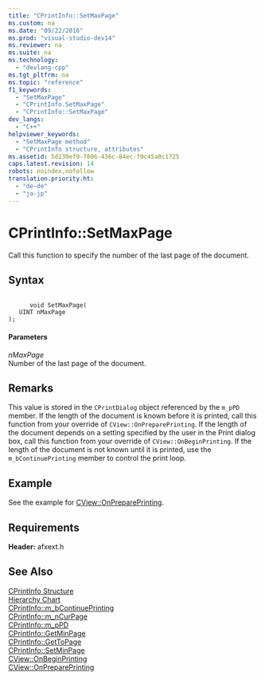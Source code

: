 ```yaml
---
title: "CPrintInfo::SetMaxPage"
ms.custom: na
ms.date: "09/22/2016"
ms.prod: "visual-studio-dev14"
ms.reviewer: na
ms.suite: na
ms.technology: 
  - "devlang-cpp"
ms.tgt_pltfrm: na
ms.topic: "reference"
f1_keywords: 
  - "SetMaxPage"
  - "CPrintInfo.SetMaxPage"
  - "CPrintInfo::SetMaxPage"
dev_langs: 
  - "C++"
helpviewer_keywords: 
  - "SetMaxPage method"
  - "CPrintInfo structure, attributes"
ms.assetid: 5d230ef9-7806-436c-84ec-f0c45a0c1725
caps.latest.revision: 14
robots: noindex,nofollow
translation.priority.ht: 
  - "de-de"
  - "ja-jp"
---
```

# CPrintInfo::SetMaxPage
Call this function to specify the number of the last page of the document.  
  
## Syntax  
  
```  
  
      void SetMaxPage(  
   UINT nMaxPage   
);  
```  
  
#### Parameters  
 *nMaxPage*  
 Number of the last page of the document.  
  
## Remarks  
 This value is stored in the `CPrintDialog` object referenced by the `m_pPD` member. If the length of the document is known before it is printed, call this function from your override of `CView::OnPreparePrinting`. If the length of the document depends on a setting specified by the user in the Print dialog box, call this function from your override of `CView::OnBeginPrinting`. If the length of the document is not known until it is printed, use the `m_bContinuePrinting` member to control the print loop.  
  
## Example  
 See the example for [CView::OnPreparePrinting](../vs140/cview--onprepareprinting.md).  
  
## Requirements  
 **Header:** afxext.h  
  
## See Also  
 [CPrintInfo Structure](../vs140/cprintinfo-structure.md)   
 [Hierarchy Chart](../vs140/hierarchy-chart.md)   
 [CPrintInfo::m_bContinuePrinting](../vs140/cprintinfo--m_bcontinueprinting.md)   
 [CPrintInfo::m_nCurPage](../vs140/cprintinfo--m_ncurpage.md)   
 [CPrintInfo::m_pPD](../vs140/cprintinfo--m_ppd.md)   
 [CPrintInfo::GetMinPage](../vs140/cprintinfo--getminpage.md)   
 [CPrintInfo::GetToPage](../vs140/cprintinfo--gettopage.md)   
 [CPrintInfo::SetMinPage](../vs140/cprintinfo--setminpage.md)   
 [CView::OnBeginPrinting](../vs140/cview--onbeginprinting.md)   
 [CView::OnPreparePrinting](../vs140/cview--onprepareprinting.md)